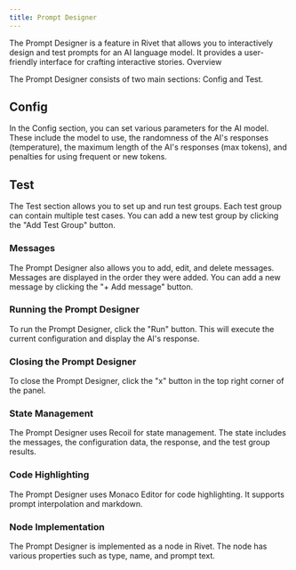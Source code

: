 ```yaml
---
title: Prompt Designer
---
```


The Prompt Designer is a feature in Rivet that allows you to interactively design and test prompts for an AI language model. It provides a user-friendly interface for crafting interactive stories.
Overview

The Prompt Designer consists of two main sections: Config and Test.

## Config

In the Config section, you can set various parameters for the AI model. These include the model to use, the randomness of the AI's responses (temperature), the maximum length of the AI's responses (max tokens), and penalties for using frequent or new tokens.

## Test

The Test section allows you to set up and run test groups. Each test group can contain multiple test cases. You can add a new test group by clicking the "Add Test Group" button.

### Messages

The Prompt Designer also allows you to add, edit, and delete messages. Messages are displayed in the order they were added. You can add a new message by clicking the "+ Add message" button.

### Running the Prompt Designer

To run the Prompt Designer, click the "Run" button. This will execute the current configuration and display the AI's response.

### Closing the Prompt Designer

To close the Prompt Designer, click the "x" button in the top right corner of the panel.

### State Management

The Prompt Designer uses Recoil for state management. The state includes the messages, the configuration data, the response, and the test group results.

### Code Highlighting

The Prompt Designer uses Monaco Editor for code highlighting. It supports prompt interpolation and markdown.

### Node Implementation

The Prompt Designer is implemented as a node in Rivet. The node has various properties such as type, name, and prompt text.


